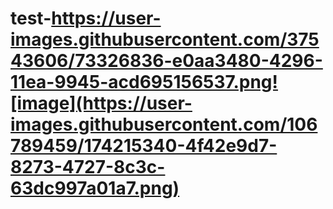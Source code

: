 # test-https://user-images.githubusercontent.com/37543606/73326836-e0aa3480-4296-11ea-9945-acd695156537.png![image](https://user-images.githubusercontent.com/106789459/174215340-4f42e9d7-8273-4727-8c3c-63dc997a01a7.png)
